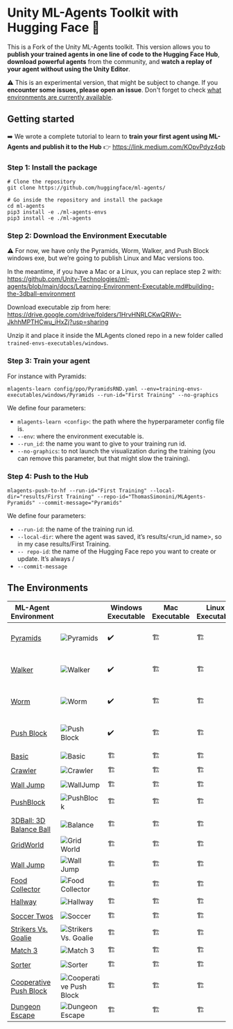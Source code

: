 # Unity ML-Agents Toolkit with Hugging Face 🤗

This is a Fork of the Unity ML-Agents toolkit. This version allows you to **publish your trained agents in one line of code to the Hugging Face Hub**, **download powerful agents** from the community, and **watch a replay of your agent without using the Unity Editor**.

⚠️ This is an experimental version, that might be subject to change. If you **encounter some issues, please open an issue**. Don't forget to check [what environments are currently available](https://github.com/huggingface/ml-agents#the-environments).

## Getting started

➡️ We wrote a complete tutorial to learn to **train your first agent using ML-Agents and publish it to the Hub** 👉 https://link.medium.com/KOpvPdyz4qb 

### Step 1: Install the package
```
# Clone the repository
git clone https://github.com/huggingface/ml-agents/

# Go inside the repository and install the package
cd ml-agents
pip3 install -e ./ml-agents-envs
pip3 install -e ./ml-agents
```

### Step 2: Download the Environment Executable
⚠️ For now, we have only the Pyramids, Worm, Walker, and Push Block windows exe, but we’re going to publish Linux and Mac versions too.

In the meantime, if you have a Mac or a Linux, you can replace step 2 with: https://github.com/Unity-Technologies/ml-agents/blob/main/docs/Learning-Environment-Executable.md#building-the-3dball-environment

Download executable zip from here: https://drive.google.com/drive/folders/1HrvHNRLCKwQRWv-JkhhMPTHCwu_iHxZj?usp=sharing

Unzip it and place it inside the MLAgents cloned repo in a new folder called `trained-envs-executables/windows`.

### Step 3: Train your agent
For instance with Pyramids:
```
mlagents-learn config/ppo/PyramidsRND.yaml --env=training-envs-executables/windows/Pyramids --run-id="First Training" --no-graphics
```
We define four parameters:
-  `mlagents-learn <config>`: the path where the hyperparameter config file is.
- `--env`: where the environment executable is.
- `--run_id`: the name you want to give to your training run id.
- `--no-graphics`: to not launch the visualization during the training (you can remove this parameter, but that might slow the training).

### Step 4: Push to the Hub

```
mlagents-push-to-hf --run-id="First Training" --local-dir="results/First Training" --repo-id="ThomasSimonini/MLAgents-Pyramids" --commit-message="Pyramids"
```
We define four parameters:
- `--run-id`: the name of the training run id.
- `--local-dir`: where the agent was saved, it’s results/<run_id name>, so in my case results/First Training.
- `-- repo-id`:  the name of the Hugging Face repo you want to create or update. It’s always <your huggingface username>/<the repo name>
- `--commit-message`

## The Environments

| ML-Agent Environment |                                                                                                                | Windows Executable                                       | Mac Executable | Linux Executable | Visualize your agent online with Hugging Face Spaces |
|----------------------|----------------------------------------------------------------------------------------------------------------|----------------------------------------------------------|----------------|------------------|------------------------------------------------------|
| [Pyramids](https://github.com/Unity-Technologies/ml-agents/blob/main/docs/Learning-Environment-Examples.md#pyramids)             | <img src="https://github.com/Unity-Technologies/ml-agents/raw/main/docs/images/pyramids.png" alt="Pyramids" /> | ✔️                                                        | 🏗️              | 🏗️                | ✔️ https://huggingface.co/spaces/unity/ML-Agents-Pyramids                                                       |
| [Walker](https://github.com/Unity-Technologies/ml-agents/blob/main/docs/Learning-Environment-Examples.md#walker)               | <img src="https://github.com/Unity-Technologies/ml-agents/raw/main/docs/images/walker.png" alt="Walker"/>      | ✔️                                                        | 🏗️              | 🏗️                | ✔️ https://huggingface.co/spaces/unity/ML-Agents-Walker                                                   |
| [Worm](https://github.com/Unity-Technologies/ml-agents/blob/main/docs/Learning-Environment-Examples.md#worm)                 | <img src="https://github.com/Unity-Technologies/ml-agents/raw/main/docs/images/worm.png" alt="Worm" />         | ✔️                                                        | 🏗️              | 🏗️                | ✔️ https://huggingface.co/spaces/unity/ML-Agents-Worm                                                    |
| [Push Block](https://github.com/Unity-Technologies/ml-agents/blob/main/docs/Learning-Environment-Examples.md#push-block)              | <img src="https://github.com/Unity-Technologies/ml-agents/raw/main/docs/images/push.png" alt="Push Block" />   |✔️                                                       | 🏗️              | 🏗️                | ✔️ https://huggingface.co/spaces/unity/ML-Agents-Push-Block                                                         |
| [Basic](https://github.com/Unity-Technologies/ml-agents/blob/main/docs/Learning-Environment-Examples.md#basic)              | <img src="https://github.com/Unity-Technologies/ml-agents/raw/main/docs/images/basic.png" alt="Basic" />   | 🏗️                                                        | 🏗️              | 🏗️                | 🏗️                                                    |
| [Crawler](https://github.com/Unity-Technologies/ml-agents/blob/main/docs/Learning-Environment-Examples.md#crawler)              | <img src="https://github.com/Unity-Technologies/ml-agents/raw/main/docs/images/crawler.png" alt="Crawler" />   | 🏗️                                                        | 🏗️              | 🏗️                | 🏗️                                                    |
| [Wall Jump](https://github.com/Unity-Technologies/ml-agents/blob/main/docs/Learning-Environment-Examples.md#wall-jump)             | <img src="https://github.com/Unity-Technologies/ml-agents/raw/main/docs/images/wall.png" alt="WallJump" />     | 🏗️                                                        | 🏗️              | 🏗️                | 🏗️                                                    |
| [PushBlock](https://github.com/Unity-Technologies/ml-agents/blob/main/docs/Learning-Environment-Examples.md#push-block)            | <img src="https://github.com/Unity-Technologies/ml-agents/raw/main/docs/images/push.png" alt="PushBlock" />    | 🏗️                                                        | 🏗️              | 🏗️                |      🏗️                                                |
|                      | 
| [3DBall: 3D Balance Ball](https://github.com/Unity-Technologies/ml-agents/blob/main/docs/Learning-Environment-Examples.md#3dball-3d-balance-ball)             | <img src="https://github.com/Unity-Technologies/ml-agents/raw/main/docs/images/balance.png" alt="Balance" />     | 🏗️                                                        | 🏗️              | 🏗️                | 🏗️                                                    |
| [GridWorld](https://github.com/Unity-Technologies/ml-agents/blob/main/docs/Learning-Environment-Examples.md#gridworld)             | <img src="https://github.com/Unity-Technologies/ml-agents/raw/main/docs/images/gridworld.png" alt="Grid World" />     | 🏗️                                                        | 🏗️              | 🏗️                | 🏗️                                                    |
| [Wall Jump](https://github.com/Unity-Technologies/ml-agents/blob/main/docs/Learning-Environment-Examples.md#wall-jump)             | <img src="https://github.com/Unity-Technologies/ml-agents/raw/main/docs/images/wall.png" alt="Wall Jump" />     | 🏗️                                                        | 🏗️              | 🏗️                | 🏗️                                                    |
| [Food Collector](https://github.com/Unity-Technologies/ml-agents/blob/main/docs/Learning-Environment-Examples.md#food-collector)             | <img src="https://github.com/Unity-Technologies/ml-agents/raw/main/docs/images/foodCollector.png" alt="Food Collector" />     | 🏗️                                                        | 🏗️              | 🏗️                | 🏗️                                                    |
| [Hallway](https://github.com/Unity-Technologies/ml-agents/blob/main/docs/Learning-Environment-Examples.md#hallway)             | <img src="https://github.com/Unity-Technologies/ml-agents/raw/main/docs/images/hallway.png" alt="Hallway" />     | 🏗️                                                        | 🏗️              | 🏗️                | 🏗️                                                    |
| [Soccer Twos](https://github.com/Unity-Technologies/ml-agents/blob/main/docs/Learning-Environment-Examples.md#soccer-twos)             | <img src="https://github.com/Unity-Technologies/ml-agents/raw/main/docs/images/soccer.png" alt="Soccer" />     | 🏗️                                                        | 🏗️              | 🏗️                | 🏗️                                                    |
| [Strikers Vs. Goalie](https://github.com/Unity-Technologies/ml-agents/blob/main/docs/Learning-Environment-Examples.md#strikers-vs-goalie)             | <img src="https://github.com/Unity-Technologies/ml-agents/raw/main/docs/images/strikersvsgoalie.png" alt="Strikers Vs. Goalie" />     | 🏗️                                                        | 🏗️              | 🏗️                | 🏗️                                                    |
| [Match 3](https://github.com/Unity-Technologies/ml-agents/blob/main/docs/Learning-Environment-Examples.md#match-3)             | <img src="https://github.com/Unity-Technologies/ml-agents/raw/main/docs/images/match3.png" alt="Match 3" />     | 🏗️                                                        | 🏗️              | 🏗️                | 🏗️                                                    |
| [Sorter](https://github.com/Unity-Technologies/ml-agents/blob/main/docs/Learning-Environment-Examples.md#sorter)             | <img src="https://github.com/Unity-Technologies/ml-agents/blob/main/docs/Learning-Environment-Examples.md#sorter" alt="Sorter" />     | 🏗️                                                        | 🏗️              | 🏗️                | 🏗️                                                    |
| [Cooperative Push Block](https://github.com/Unity-Technologies/ml-agents/blob/main/docs/Learning-Environment-Examples.md#cooperative-push-block)             | <img src="https://github.com/Unity-Technologies/ml-agents/raw/main/docs/images/cooperative_pushblock.png" alt="Cooperative Push Block" />     | 🏗️                                                        | 🏗️              | 🏗️                | 🏗️                                                    |
| [Dungeon Escape](https://github.com/Unity-Technologies/ml-agents/blob/main/docs/Learning-Environment-Examples.md#dungeon-escape)             | <img src="https://github.com/Unity-Technologies/ml-agents/raw/main/docs/images/dungeon_escape.png" alt="Dungeon Escape" />     | 🏗️                                                        | 🏗️              | 🏗️                | 🏗️                                                    |
